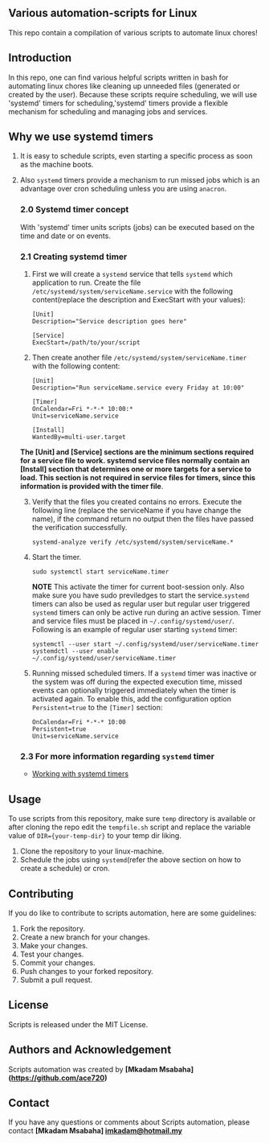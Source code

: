 ## **Various automation-scripts for Linux**
This repo contain a compilation of various scripts to automate linux chores!

## **Introduction**
In this repo, one can find various helpful scripts written in bash for automating linux chores like cleaning up unneeded files (generated or created by the user). Because these scripts require scheduling, we will use 'systemd' timers for scheduling,'systemd' timers provide a flexible mechanism for scheduling and managing jobs and services.
 
 ## **Why we use systemd timers**
 1. It is easy to schedule scripts, even starting a specific process as soon as the machine boots.
 2. Also `systemd` timers provide a mechanism to run missed jobs which is an advantage over cron scheduling unless you are using `anacron`.

    ### **2.0 Systemd timer concept**
    With 'systemd' timer units scripts (jobs) can be executed based on the time and date or on events.

    ### **2.1 Creating systemd timer**
    1. First we will create a `systemd` service that tells `systemd` which  application to run.
       Create the file `/etc/systemd/system/serviceName.service` with the following content(replace the description and ExecStart with your values):
       ```
       [Unit]
       Description="Service description goes here"

       [Service]
       ExecStart=/path/to/your/script
       ```
    2. Then create another file `/etc/systemd/system/serviceName.timer` with the following content:
       ```
       [Unit]
       Description="Run serviceName.service every Friday at 10:00"

       [Timer]
       OnCalendar=Fri *-*-* 10:00:*
       Unit=serviceName.service

       [Install]
       WantedBy=multi-user.target
       ```
    **The [Unit] and [Service] sections are the minimum sections required for a service file to work. systemd service files normally contain an [Install] section that determines one or more targets for a service to load. This section is not required in service files for timers, since this information is provided with the timer file**.

    3. Verify that the files you created contains no errors. Execute the following line (replace the serviceName if you have change the name), if the command return no output then the files have passed the verification successfully.
       ```
       systemd-analyze verify /etc/systemd/system/serviceName.*
       ```
    4. Start the timer.
       ```
       sudo systemctl start serviceName.timer
       ```
       **NOTE**
       This activate the timer for current boot-session only. Also make sure you have sudo previledges to start the service.`systemd` timers can also be used as regular user but regular user triggered `systemd` timers can only be active run during an active session. Timer and service files must be placed in `~/.config/systemd/user/`.
       Following is an example of regular user starting `systemd` timer:
       ```
       systemctl --user start ~/.config/systemd/user/serviceName.timer
       systemdctl --user enable ~/.config/systemd/user/serviceName.timer
       ```
    5. Running missed scheduled timers.
       If a `systemd` timer was inactive or the system was off during the expected execution time, missed events can optionally triggered immediately when the timer is activated again. To enable this,  add the configuration option `Persistent=true` to the `[Timer]` section:
       ```
       OnCalendar=Fri *-*-* 10:00
       Persistent=true
       Unit=serviceName.service
       ```
    ### **2.3 For more information regarding `systemd` timer**       
       * [Working with systemd timers](https://documentation.suse.com/smart/systems-management/html/systemd-working-with-timers/index.html#systemd-timer-types-realtime)
    
## **Usage**
To use scripts from this repository, make sure `temp` directory is available or after cloning the repo edit the `tempfile.sh` script and replace the variable value of `DIR={your-temp-dir}` to your temp dir liking. 
1. Clone the repository to your linux-machine.
2. Schedule the jobs using `systemd`(refer the above section on how to create a schedule) or cron.

## **Contributing**
If you do like to contribute to scripts automation, here are some guidelines:
1. Fork the repository.
2. Create a new branch for your changes.
3. Make your changes.
4. Test your changes.
5. Commit your changes.
6. Push changes to your forked repository.
7. Submit a pull request.

## **License**
Scripts is released under the MIT License.

## **Authors and Acknowledgement**
Scripts automation was created by **[Mkadam Msabaha] (https://github.com/ace720)**

## **Contact**
If you have any questions or comments about Scripts automation, please contact **[Mkadam Msabaha] imkadam@hotmail.my**
